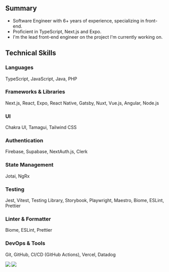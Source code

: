 ## Summary

- Software Engineer with 6+ years of experience, specializing in front-end.
- Proficient in TypeScript, Next.js and Expo.
- I'm the lead front-end engineer on the project I'm currently working on.

## Technical Skills

### Languages

TypeScript, JavaScript, Java, PHP

### Frameworks & Libraries

Next.js, React, Expo, React Native, Gatsby, Nuxt, Vue.js, Angular, Node.js

### UI

Chakra UI, Tamagui, Tailwind CSS

### Authentication

Firebase, Supabase, NextAuth.js, Clerk

### State Management

Jotai, NgRx

### Testing

Jest, Vitest, Testing Library, Storybook, Playwright, Maestro, Biome, ESLint, Prettier

### Linter & Formatter

Biome, ESLint, Prettier

### DevOps & Tools

Git, GitHub, CI/CD (GitHub Actions), Vercel, Datadog

<a href="https://github.com/koskywalker/github-readme-stats">
  <img align="left" src="https://github-readme-stats.vercel.app/api?username=koskywalker&count_private=true&show_icons=true&theme=highcontrast" />
</a>
<a href="https://github.com/koskywalker/github-readme-stats">
  <img align="left" src="https://github-readme-stats.vercel.app/api/top-langs/?username=koskywalker&theme=highcontrast" />
</a>
